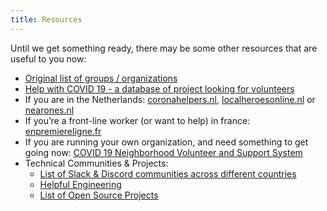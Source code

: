 ```yaml
---
title: Resources
---
```


Until we get something ready, there may be some other resources that are useful to you now:

* [Original list of groups / organizations](https://docs.google.com/document/d/1uP49OQGhosfBN4BOYQvyy_Mu3mpCSOYzip13LksC-S8/edit#)
* [Help with COVID 19 - a database of project looking for volunteers](https://helpwithcovid.com/)
* If you are in the Netherlands: [coronahelpers.nl](https://www.coronahelpers.nl/), [localheroesonline.nl](http://localheroesonline.nl/) or [nearones.nl](https://www.nearones.nl/)
* If you’re a front-line worker (or want to help) in france: [enpremiereligne.fr](https://enpremiereligne.fr/)
* If you are running your own organization, and need something to get going now: [COVID 19 Neighborhood Volunteer and Support System](https://www.chrisdancy.com/employment/2020/3/17/covid-19-neighborhood-volunteer-and-support-system)
* Technical Communities & Projects:
  * [List of Slack & Discord communities across different countries](https://docs.google.com/document/d/e/2PACX-1vS2p8BPJ5d0WcHxRAB0BWCv6fY2lgZPVanfZNqOX4z2e00cOEwPIWhlO5ZNlPb5Fe2Pva_c74leKrR2/pub)
  * [Helpful Engineering](https://www.helpfulengineering.org/)
  * [List of Open Source Projects](https://github.com/soroushchehresa/awesome-coronavirus)
